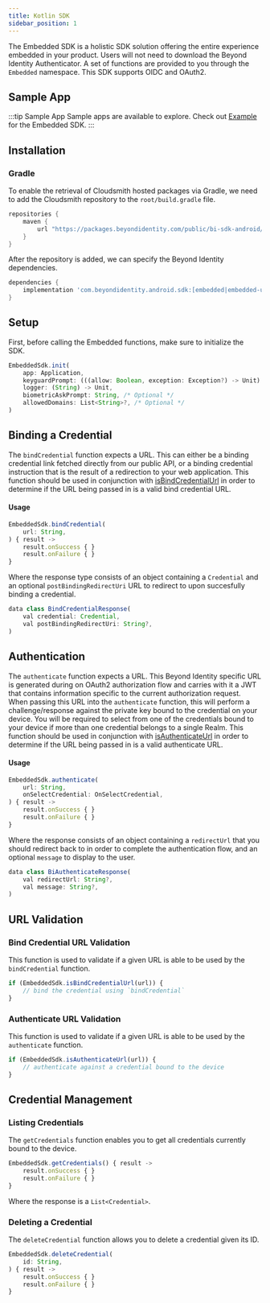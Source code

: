 ```yaml
---
title: Kotlin SDK
sidebar_position: 1
---
```


The Embedded SDK is a holistic SDK solution offering the entire experience embedded in your product. Users will not need to download the Beyond Identity Authenticator. A set of functions are provided to you through the `Embedded` namespace. This SDK supports OIDC and OAuth2.

## Sample App

:::tip Sample App
Sample apps are available to explore. Check out [Example](https://github.com/gobeyondidentity/bi-sdk-android/tree/main/app) for the Embedded SDK.
:::

## Installation

### Gradle

To enable the retrieval of Cloudsmith hosted packages via Gradle, we need to add the Cloudsmith repository to
the `root/build.gradle` file.

```groovy
repositories {
    maven {
        url "https://packages.beyondidentity.com/public/bi-sdk-android/maven/"
    }
}
```

After the repository is added, we can specify the Beyond Identity dependencies.

```groovy
dependencies {
    implementation 'com.beyondidentity.android.sdk:[embedded|embedded-ui]:[version]'
}
```

## Setup

First, before calling the Embedded functions, make sure to initialize the SDK.

<!-- javascript is used here since kt/kotlin is not available and java doesn't highlight at all. -->
```javascript
EmbeddedSdk.init(
    app: Application,
    keyguardPrompt: (((allow: Boolean, exception: Exception?) -> Unit) -> Unit)?,
    logger: (String) -> Unit,
    biometricAskPrompt: String, /* Optional */
    allowedDomains: List<String>?, /* Optional */
)
```

## Binding a Credential

The `bindCredential` function expects a URL. This can either be a binding credential link fetched directly from our public API, or a binding credential instruction that is the result of a redirection to your web application. This function should be used in conjunction with [isBindCredentialUrl](#bind-credential-url-validation) in order to determine if the URL being passed in is a valid bind credential URL.

#### Usage

```javascript
EmbeddedSdk.bindCredential(
    url: String,
) { result ->
    result.onSuccess { }
    result.onFailure { }
}
```

Where the response type consists of an object containing a `Credential` and an optional `postBindingRedirectUri` URL to redirect to upon succesfully binding a credential.

```javascript
data class BindCredentialResponse(
    val credential: Credential,
    val postBindingRedirectUri: String?,
)
```

## Authentication

The `authenticate` function expects a URL. This Beyond Identity specific URL is generated during on OAuth2 authorization flow and carries with it a JWT that contains information specific to the current authorization request. When passing this URL into the `authenticate` function, this will perform a challenge/response against the private key bound to the credential on your device. You will be required to select from one of the credentials bound to your device if more than one credential belongs to a single Realm. This function should be used in conjunction with [isAuthenticateUrl](#authenticate-url-validation) in order to determine if the URL being passed in is a valid authenticate URL.

#### Usage

```javascript
EmbeddedSdk.authenticate(
    url: String,
    onSelectCredential: OnSelectCredential,
) { result ->
    result.onSuccess { }
    result.onFailure { }
}
```

Where the response consists of an object containing a `redirectUrl` that you should redirect back to in order to complete the authentication flow, and an optional `message` to display to the user.

```javascript
data class BiAuthenticateResponse(
    val redirectUrl: String?,
    val message: String?,
)
```

## URL Validation

### Bind Credential URL Validation

This function is used to validate if a given URL is able to be used by the `bindCredential` function.

```javascript
if (EmbeddedSdk.isBindCredentialUrl(url)) {
    // bind the credential using `bindCredential`
}
```

### Authenticate URL Validation

This function is used to validate if a given URL is able to be used by the `authenticate` function.

```javascript
if (EmbeddedSdk.isAuthenticateUrl(url)) {
    // authenticate against a credential bound to the device
}
```

## Credential Management

### Listing Credentials

The `getCredentials` function enables you to get all credentials currently bound to the device.

```javascript
EmbeddedSdk.getCredentials() { result ->
    result.onSuccess { }
    result.onFailure { }
}
```

Where the response is a `List<Credential>`.

### Deleting a Credential

The `deleteCredential` function allows you to delete a credential given its ID.

```javascript
EmbeddedSdk.deleteCredential(
    id: String,
) { result ->
    result.onSuccess { }
    result.onFailure { }
}
```